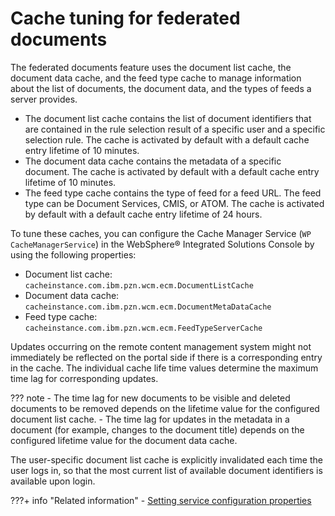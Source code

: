 # Cache tuning for federated documents

The federated documents feature uses the document list cache, the document data cache, and the feed type cache to manage information about the list of documents, the document data, and the types of feeds a server provides.

-   The document list cache contains the list of document identifiers that are contained in the rule selection result of a specific user and a specific selection rule. The cache is activated by default with a default cache entry lifetime of 10 minutes.
-   The document data cache contains the metadata of a specific document. The cache is activated by default with a default cache entry lifetime of 10 minutes.
-   The feed type cache contains the type of feed for a feed URL. The feed type can be Document Services, CMIS, or ATOM. The cache is activated by default with a default cache entry lifetime of 24 hours.

To tune these caches, you can configure the Cache Manager Service \(`WP CacheManagerService`\) in the WebSphere® Integrated Solutions Console by using the following properties:

-   Document list cache: `cacheinstance.com.ibm.pzn.wcm.ecm.DocumentListCache`
-   Document data cache: `cacheinstance.com.ibm.pzn.wcm.ecm.DocumentMetaDataCache`
-   Feed type cache: `cacheinstance.com.ibm.pzn.wcm.ecm.FeedTypeServerCache`

Updates occurring on the remote content management system might not immediately be reflected on the portal side if there is a corresponding entry in the cache. The individual cache life time values determine the maximum time lag for corresponding updates.

??? note
    -   The time lag for new documents to be visible and deleted documents to be removed depends on the lifetime value for the configured document list cache.
    -   The time lag for updates in the metadata in a document \(for example, changes to the document title\) depends on the configured lifetime value for the document data cache.

The user-specific document list cache is explicitly invalidated each time the user logs in, so that the most current list of available document identifiers is available upon login.


???+ info "Related information"
    - [Setting service configuration properties](../../../../deployment/manage/config_portal_behavior/service_config_properties/index.md)

